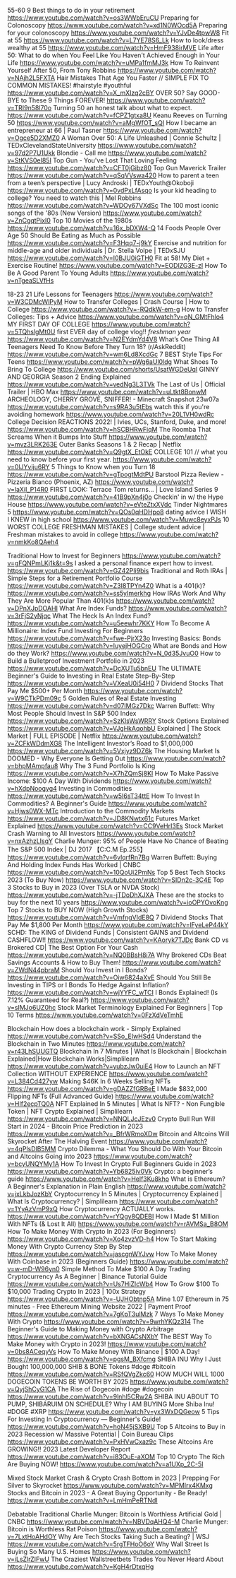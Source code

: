 55-60
9 Best things to do in your retirement
https://www.youtube.com/watch?v=os3WWbEruCU
Preparing for Colonoscopy
https://www.youtube.com/watch?v=xd1N0WOcd5A
Preparing for your colonoscopy
https://www.youtube.com/watch?v=YJvDe4tpwW8
Fit at 55
https://www.youtube.com/watch?v=L7YE78S6_Lk
How to look/dress wealthy at 55
https://www.youtube.com/watch?v=HmF938irMVE
Life after 50: What to do when You Feel Like You Haven't Achieved Enough in Your Life
https://www.youtube.com/watch?v=uMPa1fmMJ3k
How To Reinvent Yourself After 50, From Tony Robbins
https://www.youtube.com/watch?v=NAjh2L5FXTA
Hair Mistakes That Age You Faster // SIMPLE FIX TO COMMON MISTAKES! #hairstyle #youthful
https://www.youtube.com/watch?v=X_mXIzq2cBY
OVER 50? Say GOOD-BYE to These 9 Things FOREVER!
https://www.youtube.com/watch?v=TRI9n58l70o
Turning 50 an honest talk about what to expect.
https://www.youtube.com/watch?v=fCPZ1gtxa8U
Keanu Reeves on Turning 50
https://www.youtube.com/watch?v=aMgWfOT_sQI
How I became an entrepreneur at 66 | Paul Tasner
https://www.youtube.com/watch?v=Ogce5D2XMZ0
A Woman Over 50: A Life Unleashed | Connie Schultz | TEDxClevelandStateUniversity
https://www.youtube.com/watch?v=97d2P7U1Ukk
Blondie - Call me
https://www.youtube.com/watch?v=StKVS0eI85I
Top Gun - You've Lost That Loving Feeling
https://www.youtube.com/watch?v=CFT0jGibz80
Top Gun Maverick Trailer
https://www.youtube.com/watch?v=qSqVVswa420
How to parent a teen from a teen’s perspective | Lucy Androski | TEDxYouth@Okoboji
https://www.youtube.com/watch?v=0vdPxLfAsqo
Is your kid heading to college? You need to watch this | Mel Robbins
https://www.youtube.com/watch?v=WDOy67VXdSc
The 100 most iconic songs of the '80s (New Version)
https://www.youtube.com/watch?v=ZnCgqtPixI0
Top 10 Movies of the 1980s
https://www.youtube.com/watch?v=16x_bDXW4-Q
14 Foods People Over Age 50 Should Be Eating as Much as Possible
https://www.youtube.com/watch?v=F3Hqq7-j9kY
Exercise and nutrition for middle-age and older individuals | Dr. Stella Volpe | TEDxSJU
https://www.youtube.com/watch?v=I0BJU0iGTH0
Fit at 58! My Diet + Exercise Routine!
https://www.youtube.com/watch?v=EODlZG3E-zI
How To Be A Good Parent To Young Adults
https://www.youtube.com/watch?v=nTgeaSLVfHs

18-23
21 Life Lessons for Teenagers
https://www.youtube.com/watch?v=W3CDMcWlPyM
How to Transfer Colleges | Crash Course | How to College
https://www.youtube.com/watch?v=-RQdkW-em-g
How to Transfer Colleges: Tips + Advice
https://www.youtube.com/watch?v=qN_GMtFhlo4
MY FIRST DAY OF COLLEGE
https://www.youtube.com/watch?v=5TQhslgMt0U
first EVER day of college vlog!! *freshman year*
https://www.youtube.com/watch?v=N2EYdmYd4V8
What’s One Thing All Teenagers Need To Know Before They Turn 18? (r/AskReddit)
https://www.youtube.com/watch?v=wm6Ld8XcdGc
7 BEST Style Tips For Teens
https://www.youtube.com/watch?v=pWg6aUl0ldg
What Shoes To Bring To College
https://www.youtube.com/shorts/UsatWGDeUqI
GINNY AND GEORGIA Season 2 Ending Explained
https://www.youtube.com/watch?v=vedNg3L3TVk
The Last of Us | Official Trailer | HBO Max
https://www.youtube.com/watch?v=uLtkt8BonwM
ARCHEOLOGY, CHERRY GROVE, SNIFFER! - Minecraft Snapshot 23w07a
https://www.youtube.com/watch?v=s9RA3u5tEbs
watch this if you're avoiding homework
https://www.youtube.com/watch?v=20L1VH0wdRc
College Decision REACTIONS 2022! | Ivies, UCs, Stanford, Duke, and more!
https://www.youtube.com/watch?v=hSCBHRwFiqM
The Roomba That Screams When it Bumps Into Stuff
https://www.youtube.com/watch?v=mvz3LRK263E
Outer Banks Seasons 1 & 2 Recap | Netflix
https://www.youtube.com/watch?v=Q9gtX_EtOkE
COLLEGE 101 // what you need to know before your first year.
https://www.youtube.com/watch?v=0lJYviju6RY
5 Things to Know when you Turn 18
https://www.youtube.com/watch?v=gTpogtMdtPU
Barstool Pizza Review - Pizzeria Bianco (Phoenix, AZ)
https://www.youtube.com/watch?v=laXiI_P14R0
FIRST LOOK: Terrace Tom returns... | Love Island Series 9
https://www.youtube.com/watch?v=41B9pXn4j0o
Checkin' in w/ the Hype House
https://www.youtube.com/watch?v=eVteZtxXVdc
Tinder Nightmares 5
https://www.youtube.com/watch?v=QOs0qHDHpo8
dating advice I WISH I KNEW in high school
https://www.youtube.com/watch?v=Muwc8eyxPJs
10 WORST COLLEGE FRESHMAN MISTAKES | College student advice | Freshman mistakes to avoid in college
https://www.youtube.com/watch?v=nmkKo8QAeh4


Traditional
How to Invest for Beginners
https://www.youtube.com/watch?v=gFQNPmLKj1k&t=9s
I asked a personal finance expert how to invest.
https://www.youtube.com/watch?v=GZ42PIi9bis
Traditional and Roth IRAs | Simple Steps for a Retirement Portfolio Course
https://www.youtube.com/watch?v=Z3I8TPYn4Z0
What is a 401(k)?
https://www.youtube.com/watch?v=ss5yImerkhg
How IRAs Work And Why They Are More Popular Than 401(k)s
https://www.youtube.com/watch?v=DPnXJpDOAHI
What Are Index Funds?
https://www.youtube.com/watch?v=3rFjS2yNjqc
What The Heck Is An Index Fund?
https://www.youtube.com/watch?v=u5eewhr7KKY
How To Become A Millionaire: Index Fund Investing For Beginners
https://www.youtube.com/watch?v=fwe-PjrX23o
Investing Basics: Bonds
https://www.youtube.com/watch?v=IuyejHOGCro
What are Bonds and How do they Work?
https://www.youtube.com/watch?v=N_0d35JvuO0
How to Build a Bulletproof Investment Portfolio in 2023
https://www.youtube.com/watch?v=DcXUTu5bnEU
The ULTIMATE Beginner's Guide to Investing in Real Estate Step-By-Step
https://www.youtube.com/watch?v=VXeaU0i54H0
7 Dividend Stocks That Pay Me $500+ Per Month
https://www.youtube.com/watch?v=W9CTkPDm09c
5 Golden Rules of Real Estate Investing
https://www.youtube.com/watch?v=d07IMGz7Dkc
Warren Buffett: Why Most People Should Invest In S&P 500 Index
https://www.youtube.com/watch?v=SzKlsWsWRRY
Stock Options Explained
https://www.youtube.com/watch?v=VJgHkAqohbU
Explained | The Stock Market | FULL EPISODE | Netflix
https://www.youtube.com/watch?v=ZCFkWDdmXG8
The Intelligent Investor’s Road to $1,000,000
https://www.youtube.com/watch?v=5Vxjyz9DZ6k
The Housing Market Is DOOMED - Why Everyone Is Getting Out
https://www.youtube.com/watch?v=bhpMAmpfau8
Why The 3 Fund Portfolio Is King
https://www.youtube.com/watch?v=X7hZQmSj8KI
How To Make Passive Income: $100 A Day With Dividends
https://www.youtube.com/watch?v=hXdpNoogyg4
Investing in Commodities
https://www.youtube.com/watch?v=w5I6sT34ttE
How To Invest In Commodities? A Beginner's Guide
https://www.youtube.com/watch?v=Hjws0WX-MTc
Introduction to the Commodity Markets
https://www.youtube.com/watch?v=JD8KNwtx61c
Futures Market Explained
https://www.youtube.com/watch?v=CC9VeHrI3Es
Stock Market Crash Warning to All Investors
https://www.youtube.com/watch?v=nxAzhzLIsqY
Charlie Munger: 95% of People Have No Chance of Beating The S&P 500 Index | DJ 2017 【C:C.M Ep.255】
https://www.youtube.com/watch?v=6vlqrfRn7Bg
Warren Buffett: Buying And Holding Index Funds Has Worked | CNBC
https://www.youtube.com/watch?v=10QoUi2PmNs
Top 5 Best Tech Stocks 2023 (To Buy Now)
https://www.youtube.com/watch?v=SIDn2c-3C4E
Top 3 Stocks to Buy in 2023 (Over TSLA or NVDA Stock)
https://www.youtube.com/watch?v=-jTDoDhXJXA
These are the stocks to buy for the next 10 years
https://www.youtube.com/watch?v=ioOPYOvoKng
Top 7 Stocks to BUY NOW (High Growth Stocks)
https://www.youtube.com/watch?v=VmfngVIdE8Q
7 Dividend Stocks That Pay Me $1,800 Per Month
https://www.youtube.com/watch?v=lFyeLeP44kY
SCHD: The KING of Dividend Funds | Consistent GAINS and Dividend CASHFLOW!!
https://www.youtube.com/watch?v=KAoryk7TJDc
Bank CD vs Brokered CD| The Best Option For Your Cash
https://www.youtube.com/watch?v=NQ0BBsH8i7A
Why Brokered CDs Beat Savings Accounts & How to Buy Them!
https://www.youtube.com/watch?v=ZWdN44pbraM
Should You Invest in I Bonds?
https://www.youtube.com/watch?v=Oiw6824aXvE
Should You Still Be Investing in TIPS or I Bonds To Hedge Against Inflation?
https://www.youtube.com/watch?v=wjYYFC_wTCI
I Bonds Explained! (Is 7.12% Guaranteed for Real?)
https://www.youtube.com/watch?v=sIMJo6UZ0hc
Stock Market Terminology Explained For Beginners | Top 10 Terms
https://www.youtube.com/watch?v=0FzXdVeTmhE

Blockchain
How does a blockchain work - Simply Explained
https://www.youtube.com/watch?v=SSo_EIwHSd4
Understand the Blockchain in Two Minutes
https://www.youtube.com/watch?v=r43LhSUUGTQ
Blockchain In 7 Minutes | What Is Blockchain | Blockchain Explained|How Blockchain Works|Simplilearn
https://www.youtube.com/watch?v=yubzJw0uiE4
How to Launch an NFT Collection WITHOUT EXPERIENCE
https://www.youtube.com/watch?v=L384Cd427yw
Making $46K In 6 Weeks Selling NFTs
https://www.youtube.com/watch?v=gDAZZfGRBeE
I Made $832,000 Flipping NFTs (Full Advanced Guide)
https://www.youtube.com/watch?v=HIf2ecpTQ0A
NFT Explained In 5 Minutes | What Is NFT? - Non Fungible Token | NFT Crypto Explained | Simplilearn
https://www.youtube.com/watch?v=NNQLJcJEzv0
Crypto Bull Run Will Start in 2024 - Bitcoin Price Prediction in 2023
https://www.youtube.com/watch?v=_BfrWRmoXDw
Bitcoin and Altcoins Will Skyrocket After The Halving Event
https://www.youtube.com/watch?v=4qPlsDlB5MM
Crypto Dilemma - What You Should Do With Your Bitcoin and Altcoins Going into 2023
https://www.youtube.com/watch?v=bcyUNQYMy1A
How To Invest In Crypto Full Beginners Guide in 2023
https://www.youtube.com/watch?v=Yb6825iv0Vk
Crypto: a beginner’s guide
https://www.youtube.com/watch?v=Helf3Ku8kho
What is Ethereum? A Beginner's Explanation in Plain English
https://www.youtube.com/watch?v=jxLkbJozKbY
Cryptocurrency In 5 Minutes | Cryptocurrency Explained | What Is Cryptocurrency? | Simplilearn
https://www.youtube.com/watch?v=1YyAzVmP9xQ
How Cryptocurrency ACTUALLY works.
https://www.youtube.com/watch?v=rYQgy8QDEBI
How I Made $1 Million With NFTs (& Lost It All)
https://www.youtube.com/watch?v=rAVMSa_B8OM
How To Make Money With Crypto In 2023 (For Beginners)
https://www.youtube.com/watch?v=Xo4zvzVD-h4
How To Start Making Money With Crypto Currency Step By Step
https://www.youtube.com/watch?v=jascgnWYJvw
How To Make Money With Coinbase in 2023 (Beginners Guide)
https://www.youtube.com/watch?v=w-mD-W96yn0
Simple Method To Make $100 A Day Trading Cryptocurrency As A Beginner | Binance Tutorial Guide
https://www.youtube.com/watch?v=Us7HiZIcWb4
How To Grow $100 To $10,000 Trading Crypto In 2023 | 100x Strategy
https://www.youtube.com/watch?v=-UJHObtnp5A
Mine 1.07 Ethereum in 75 minutes - Free Ethereum Mining Website 2022 | Payment Proof
https://www.youtube.com/watch?v=7gKpT3ulMzk
7 Ways To Make Money With Crypto
https://www.youtube.com/watch?v=9wrhYKQz314
The Beginner's Guide to Making Money with Crypto Arbitrage
https://www.youtube.com/watch?v=bXNGACsNXbY
The BEST Way To Make Money with Crypto in 2023!
https://www.youtube.com/watch?v=0bs8ACeqyVs
How To Make Money With Binance | $100 A Day!
https://www.youtube.com/watch?v=pgsM_BXfcmg
SHIBA INU Why I Just Bought 100,000,000 SHIB & BONE Tokens #doge #bitcoin
https://www.youtube.com/watch?v=RSfQVgZkc60
HOW MUCH WILL 1000 DOGECOIN TOKENS BE WORTH BY 2025
https://www.youtube.com/watch?v=QyjShCyG1CA
The Rise of Dogecoin #doge #dogecoin
https://www.youtube.com/watch?v=9lnhl5CRw2A
SHIBA INU ABOUT TO PUMP, SHIBARUIM ON SCHEDULE? Why I AM BUYING More Shiba Inu! #DOGE #XRP
https://www.youtube.com/watch?v=yx3WxDQGeow
5 Tips For Investing In Cryptocurrency — Beginner's Guide!
https://www.youtube.com/watch?v=hoN45jSXB9U
Top 5 Altcoins to Buy in 2023 Recession w/ Massive Potential | Coin Bureau Clips
https://www.youtube.com/watch?v=PxHVwCxaz9c
These Altcoins Are GROWING!! 2023 Latest Developer Report
https://www.youtube.com/watch?v=i83OuE-aXOM
Top 10 Crypto The Rich Are Buying NOW!
https://www.youtube.com/watch?v=a1UXp_2C-5I

Mixed
Stock Market Crash & Crypto Crash Bottom in 2023 | Prepping For Silver to Skyrocket
https://www.youtube.com/watch?v=MPMIrx4KMxg
Stocks and Bitcoin in 2023 - A Great Buying Opportunity - Be Ready!
https://www.youtube.com/watch?v=LmHmPeRTNdI



Debatable Traditional
Charlie Munger: Bitcoin Is Worthless Artificial Gold | CNBC
https://www.youtube.com/watch?v=NBVDqAHQ4-M
Charlie Munger: Bitcoin is Worthless Rat Poison
https://www.youtube.com/watch?v=7LxtHoAHdOY
Why Are Tech Stocks Taking Such a Beating? | WSJ
https://www.youtube.com/watch?v=5rgTFHoO6oY
Why Wall Street Is Buying So Many U.S. Homes
https://www.youtube.com/watch?v=iLsZlrZIFwU
The Craziest Wallstreetbets Trades You Never Heard About
https://www.youtube.com/watch?v=KgH4rDtxqHg